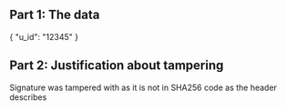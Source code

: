 ## Part 1: The data
{
  "u_id": "12345"
}

## Part 2: Justification about tampering
Signature was tampered with as it is not in SHA256 code as the header describes